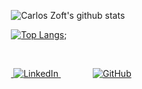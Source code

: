 &nbsp;&nbsp;&nbsp;&nbsp;&nbsp;&nbsp;&nbsp;&nbsp;&nbsp;&nbsp;&nbsp;&nbsp;![Carlos Zoft's github stats](https://github-readme-stats.vercel.app/api?username=CarlosZoft&show_icons=true&theme=dark)
<br/>

&nbsp;&nbsp;&nbsp;&nbsp;&nbsp;&nbsp;&nbsp;&nbsp;&nbsp;&nbsp;&nbsp;&nbsp;[![Top Langs](https://github-readme-stats.vercel.app/api/top-langs/?username=CarlosZoft&layout=compact)](https://github.com/anuraghazra/github-readme-stats);
<br/>

<br/>

&nbsp;&nbsp;&nbsp;&nbsp;&nbsp;&nbsp;&nbsp;&nbsp;&nbsp;&nbsp;&nbsp;&nbsp;<a href="https://www.linkedin.com/in/carlos-rafael-1903771b4">
<img alt="LinkedIn" src="https://img.shields.io/badge/-LinkedInCarlosRafael-282A36?style=for-the-badge&logo=Linkedin&logoColor=white" />
</a>&nbsp;&nbsp;&nbsp;&nbsp;&nbsp;&nbsp;&nbsp;&nbsp;&nbsp;&nbsp;&nbsp;&nbsp;
<a href="https://www.github.com/CarlosZoft?tab=followers">
  <img alt="GitHub" src="https://img.shields.io/github/followers/CarlosZoft?style=social" />
</a>
<br/>

